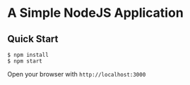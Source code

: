 # A Simple NodeJS Application

## Quick Start

```
$ npm install
$ npm start
```

Open your browser with `http://localhost:3000`
